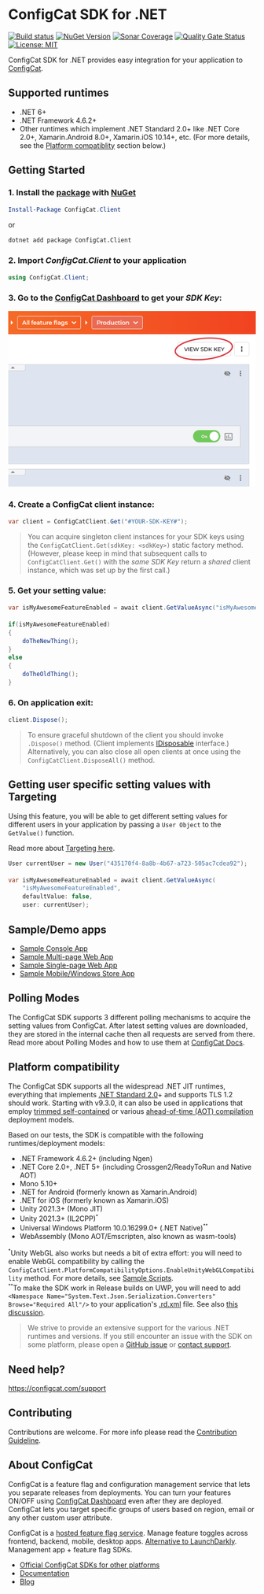 # ConfigCat SDK for .NET

[![Build status](https://ci.appveyor.com/api/projects/status/3kygp783vc2uv9xr?svg=true)](https://ci.appveyor.com/project/ConfigCat/net-sdk)
[![NuGet Version](https://img.shields.io/nuget/v/ConfigCat.Client)](https://www.nuget.org/packages/ConfigCat.Client/)
[![Sonar Coverage](https://img.shields.io/sonar/coverage/net-sdk?logo=SonarCloud&server=https%3A%2F%2Fsonarcloud.io)](https://sonarcloud.io/project/overview?id=net-sdk) 
[![Quality Gate Status](https://sonarcloud.io/api/project_badges/measure?project=net-sdk&metric=alert_status)](https://sonarcloud.io/dashboard?id=net-sdk)
[![License: MIT](https://img.shields.io/badge/License-MIT-yellow.svg)](https://github.com/configcat/.net-sdk/blob/master/LICENSE)

ConfigCat SDK for .NET provides easy integration for your application to [ConfigCat](https://configcat.com).

## Supported runtimes
- .NET 6+
- .NET Framework 4.6.2+
- Other runtimes which implement .NET Standard 2.0+ like .NET Core 2.0+, Xamarin.Android 8.0+, Xamarin.iOS 10.14+, etc. (For more details, see the [Platform compatiblity](#platform-compatibility) section below.)

## Getting Started

### 1. Install the [package](https://www.nuget.org/packages/ConfigCat.Client) with [NuGet](http://docs.nuget.org/docs/start-here/using-the-package-manager-console) 
```PowerShell
Install-Package ConfigCat.Client
```
or
```bash
dotnet add package ConfigCat.Client
```

### 2. Import *ConfigCat.Client* to your application
```c#
using ConfigCat.Client;
```

### 3. Go to the [ConfigCat Dashboard](https://app.configcat.com/sdkkey) to get your *SDK Key*:
![SDK-KEY](https://raw.githubusercontent.com/ConfigCat/.net-sdk/master/media/readme02-3.png  "SDK-KEY")

### 4. Create a **ConfigCat** client instance:
```c#
var client = ConfigCatClient.Get("#YOUR-SDK-KEY#");
```

> You can acquire singleton client instances for your SDK keys using the `ConfigCatClient.Get(sdkKey: <sdkKey>)` static factory method.
(However, please keep in mind that subsequent calls to `ConfigCatClient.Get()` with the *same SDK Key* return a *shared* client instance, which was set up by the first call.)

### 5. Get your setting value:
```c#
var isMyAwesomeFeatureEnabled = await client.GetValueAsync("isMyAwesomeFeatureEnabled", false);

if(isMyAwesomeFeatureEnabled)
{
    doTheNewThing();
}
else
{
    doTheOldThing();
}
```

### 6. On application exit:
``` c#
client.Dispose();
```
> To ensure graceful shutdown of the client you should invoke ```.Dispose()``` method. (Client implements [IDisposable](https://msdn.microsoft.com/en-us/library/system.idisposable(v=vs.110).aspx) interface.)
> Alternatively, you can also close all open clients at once using the `ConfigCatClient.DisposeAll()` method.

## Getting user specific setting values with Targeting
Using this feature, you will be able to get different setting values for different users in your application by passing a `User Object` to the `GetValue()` function.

Read more about [Targeting here](https://configcat.com/docs/advanced/targeting).
```c#
User currentUser = new User("435170f4-8a8b-4b67-a723-505ac7cdea92");

var isMyAwesomeFeatureEnabled = await client.GetValueAsync(
	"isMyAwesomeFeatureEnabled",
	defaultValue: false,
	user: currentUser);
```

## Sample/Demo apps
  * [Sample Console App](https://github.com/configcat/.net-sdk/tree/master/samples/ConsoleApp)
  * [Sample Multi-page Web App](https://github.com/configcat/.net-sdk/tree/master/samples/ASP.NETCore)
  * [Sample Single-page Web App](https://github.com/configcat/.net-sdk/tree/master/samples/BlazorWasm)
  * [Sample Mobile/Windows Store App](https://github.com/configcat/.net-sdk/tree/master/samples/MAUI)
  
## Polling Modes
The ConfigCat SDK supports 3 different polling mechanisms to acquire the setting values from ConfigCat. After latest setting values are downloaded, they are stored in the internal cache then all requests are served from there. Read more about Polling Modes and how to use them at [ConfigCat Docs](https://configcat.com/docs/sdk-reference/dotnet/).

## Platform compatibility
The ConfigCat SDK supports all the widespread .NET JIT runtimes, everything that implements [.NET Standard 2.0](https://learn.microsoft.com/en-us/dotnet/standard/net-standard?tabs=net-standard-2-0)+ and supports TLS 1.2 should work.
Starting with v9.3.0, it can also be used in applications that employ [trimmed self-contained](https://learn.microsoft.com/en-us/dotnet/core/deploying/trimming/trim-self-contained) or various [ahead-of-time (AOT) compilation](https://en.wikipedia.org/wiki/Ahead-of-time_compilation) deployment models.

Based on our tests, the SDK is compatible with the following runtimes/deployment models:
* .NET Framework 4.6.2+ (including Ngen)
* .NET Core 2.0+, .NET 5+ (including Crossgen2/ReadyToRun and Native AOT)
* Mono 5.10+
* .NET for Android (formerly known as Xamarin.Android)
* .NET for iOS (formerly known as Xamarin.iOS)
* Unity 2021.3+ (Mono JIT)
* Unity 2021.3+ (IL2CPP)<sup><small>*</small></sup>
* Universal Windows Platform 10.0.16299.0+ (.NET Native)<sup><small>**</small></sup>
* WebAssembly (Mono AOT/Emscripten, also known as wasm-tools)

<sup><small>*</small></sup>Unity WebGL also works but needs a bit of extra effort: you will need to enable WebGL compatibility by calling the `ConfigCatClient.PlatformCompatibilityOptions.EnableUnityWebGLCompatibility` method. For more details, see [Sample Scripts](https://github.com/configcat/.net-sdk/tree/master/samples/UnityWebGL).<br/>
<sup><small>**</small></sup>To make the SDK work in Release builds on UWP, you will need to add `<Namespace Name="System.Text.Json.Serialization.Converters" Browse="Required All"/>` to your application's [.rd.xml](https://learn.microsoft.com/en-us/windows/uwp/dotnet-native/runtime-directives-rd-xml-configuration-file-reference) file. See also [this discussion](https://github.com/dotnet/runtime/issues/29912#issuecomment-638471351).

> We strive to provide an extensive support for the various .NET runtimes and versions. If you still encounter an issue with the SDK on some platform, please open a [GitHub issue](https://github.com/configcat/.net-sdk/issues/new/choose) or [contact support](https://configcat.com/support).

## Need help?
https://configcat.com/support

## Contributing
Contributions are welcome. For more info please read the [Contribution Guideline](CONTRIBUTING.md).

## About ConfigCat
ConfigCat is a feature flag and configuration management service that lets you separate releases from deployments. You can turn your features ON/OFF using <a href="https://app.configcat.com" target="_blank">ConfigCat Dashboard</a> even after they are deployed. ConfigCat lets you target specific groups of users based on region, email or any other custom user attribute.

ConfigCat is a <a href="https://configcat.com" target="_blank">hosted feature flag service</a>. Manage feature toggles across frontend, backend, mobile, desktop apps. <a href="https://configcat.com" target="_blank">Alternative to LaunchDarkly</a>. Management app + feature flag SDKs.

- [Official ConfigCat SDKs for other platforms](https://github.com/configcat)
- [Documentation](https://configcat.com/docs)
- [Blog](https://configcat.com/blog)
